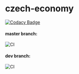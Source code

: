 # czech-economy

[![Codacy Badge](https://api.codacy.com/project/badge/Grade/64ef0df03057493a80ed0485de30f29d)](https://app.codacy.com/manual/Ejstn/czech-economy?utm_source=github.com&utm_medium=referral&utm_content=Ejstn/czech-economy&utm_campaign=Badge_Grade_Dashboard)

#### master branch:
![CI](https://github.com/Ejstn/czech-economy/workflows/CI/badge.svg?branch=master)

#### dev branch:
![CI](https://github.com/Ejstn/czech-economy/workflows/CI/badge.svg?branch=dev)

